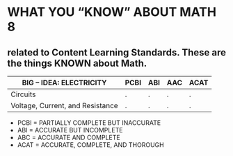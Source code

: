 # WHAT YOU “KNOW” ABOUT MATH 8
## related to Content Learning Standards.  These are the things KNOWN about Math.

BIG – IDEA: ELECTRICITY | PCBI | ABI | AAC | ACAT
--- | --- | --- | --- | --- 
Circuits | . | . | . | . 
Voltage, Current, and Resistance | . | . | . | . 

- PCBI = PARTIALLY COMPLETE BUT INACCURATE
- ABI = ACCURATE BUT INCOMPLETE
- ABC = ACCURATE AND COMPLETE
- ACAT = ACCURATE, COMPLETE, AND THOROUGH
